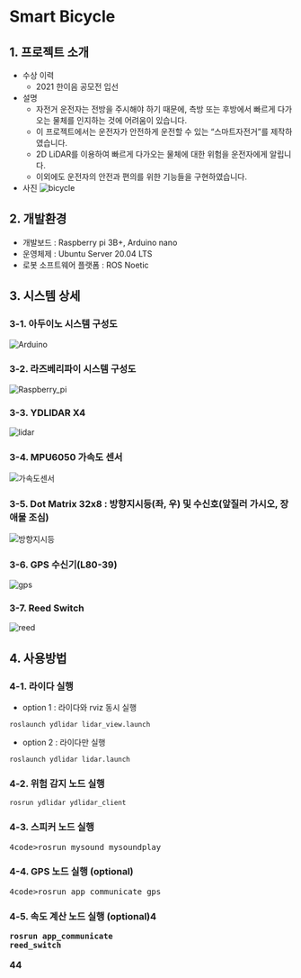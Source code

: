 # Smart Bicycle
## 1. 프로젝트 소개
- 수상 이력
  - 2021 한이음 공모전 입선
- 설명
  - 자전거 운전자는 전방을 주시해야 하기 때문에, 측방 또는 후방에서 빠르게 다가오는 물체를 인지하는 것에 어려움이 있습니다.
  - 이 프로젝트에서는 운전자가 안전하게 운전할 수 있는 “스마트자전거”를 제작하였습니다.
  - 2D LiDAR를 이용하여 빠르게 다가오는 물체에 대한 위험을 운전자에게 알립니다.
  - 이외에도 운전자의 안전과 편의를 위한 기능들을 구현하였습니다.
- 사진
![bicycle](https://github.com/Ohsechan/ros_smartbicycle/assets/77317210/e127291b-3a29-4168-9583-b525922cdce4)

## 2. 개발환경
- 개발보드 : Raspberry pi 3B+, Arduino nano
- 운영체제 : Ubuntu Server 20.04 LTS
- 로봇 소프트웨어 플랫폼 : ROS Noetic

## 3. 시스템 상세
### 3-1. 아두이노 시스템 구성도
![Arduino](https://github.com/Ohsechan/ros_smartbicycle/assets/77317210/8575d6a7-9f35-4248-87aa-5c9e03d29528)
### 3-2. 라즈베리파이 시스템 구성도
![Raspberry_pi](https://github.com/Ohsechan/ros_smartbicycle/assets/77317210/c4636688-99b3-447b-9293-063817f62e5d)
### 3-3. YDLIDAR X4
![lidar](https://github.com/Ohsechan/ros_smartbicycle/assets/77317210/f0da4048-7175-44e3-ba58-9c9a41345cd2)
### 3-4. MPU6050 가속도 센서
![가속도센서](https://github.com/Ohsechan/ros_smartbicycle/assets/77317210/e689c697-ed33-4a5c-8b59-43fb0fb7e811)
### 3-5. Dot Matrix 32x8 : 방향지시등(좌, 우) 및 수신호(앞질러 가시오, 장애물 조심)
![방향지시등](https://github.com/Ohsechan/ros_smartbicycle/assets/77317210/f4efcbd2-390e-4f87-beda-d6afe723f84e)
### 3-6. GPS 수신기(L80-39)
![gps](https://github.com/Ohsechan/ros_smartbicycle/assets/77317210/126cf710-ad5b-404c-a671-347686653643)
### 3-7. Reed Switch
![reed](https://github.com/Ohsechan/ros_smartbicycle/assets/77317210/42d8255b-a4bc-45a0-b860-da42cfc9bd6f)

## 4. 사용방법
### 4-1. 라이다 실행
- option 1 : 라이다와 rviz 동시 실행
<pre><code>roslaunch ydlidar lidar_view.launch</code></pre>
- option 2 : 라이다만 실행
<pre><code>roslaunch ydlidar lidar.launch</code></pre>
### 4-2. 위험 감지 노드 실행
<pre><code>rosrun ydlidar ydlidar_client</code></pre>
### 4-3. 스피커 노드 실행
<pre>4code>rosrun mysound mysoundplay</code></pre>
### 4-4. GPS 노드 실행 (optional)
<pre>4code>rosrun app_communicate gps</code></pre>
### 4-5. 속도 계산 노드 실행 (optional)4<pre><code>rosrun app_communicate reed_switch</code></pre>44
